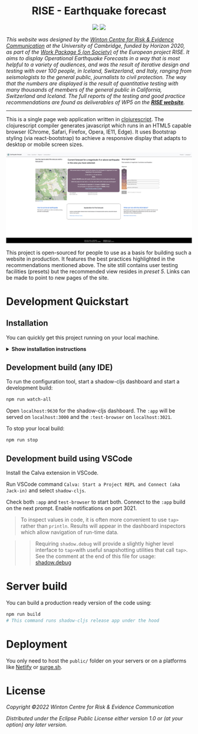 <h1 align="center">RISE - Earthquake forecast</h1>
<p align="center">
<img src="https://img.shields.io/badge/to--inform-not--persuade-informational">
<img src="https://img.shields.io/badge/License-EPL_1.0-red.svg">
</p>

_This website was designed by the [Winton Centre for Risk & Evidence Communication](https://wintoncentre.maths.cam.ac.uk/) at the University of Cambridge, funded by Horizon 2020, as part of the [Work Package 5 (on Society)](http://www.rise-eu.org/activities/society/) of the European project RISE. It aims to display Operational Earthquake Forecasts in a way that is most helpful to a variety of audiences, and was the result of iterative design and testing with over 100 people, in Iceland, Switzerland, and Italy, ranging from seismologists to the general public, journalists to civil protection. The way that the numbers are displayed is the result of quantitative testing with many thousands of members of the general public in California, Switzerland and Iceland. The full reports of the testing and good practice recommendations are found as deliverables of WP5 on the **[RISE website](http://www.rise-eu.org/home/)**._

---
This is a single page web application written in
[clojurescript](https://clojurescript.org/).
The clojurescript compiler generates javascript which runs in an HTML5
capable browser (Chrome, Safari, Firefox, Opera, IE11, Edge). It uses Bootstrap
styling (via react-bootstrap) to achieve a responsive display that adapts to desktop or mobile screen sizes.
<p align="center">
<a><img src="./screenshot.jpg" alt="Earthquake forecast dashboard" border="0" /></a>
</p>

This project is open-sourced for people to use as a basis for building such a website in production. It features the best practices highlighted in the recommendations mentioned above. The site still contains user testing facilities (presets) but the recommended view resides in _preset 5_. Links can be made to point to new pages of the site.

# Development Quickstart

## Installation

You can quickly get this project running on your local machine.

<details><summary><b>Show installation instructions</b></summary>

* Install [clojure](https://clojure.org/guides/install_clojure) and prerequisites depending on your system (Java notably)
* Install [babashka](https://github.com/babashka/babashka#installation) (optional)
* Install [npm](https://docs.npmjs.com/downloading-and-installing-node-js-and-npm)
* Run `npm run` to view scripts help in `package.json` 

</details>

## Development build (any IDE)

To run the configuration tool, start a shadow-cljs dashboard and start a development build:

```sh
npm run watch-all
```
Open `localhost:9630` for the shadow-cljs dashboard. The `:app` will be served on `localhost:3000` and the `:test-browser` on `localhost:3021`.

To stop your local build:
```sh
npm run stop
```

## Development build using VSCode
Install the Calva extension in VSCode.

Run VSCode command `Calva: Start a Project REPL and Connect (aka Jack-in)` and select `shadow-cljs`.

Check both `:app` and `test-browser` to start both. Connect to the `:app` build on the next prompt. Enable notifications on port 3021.

> To inspect values in code, it is often more convenient to use `tap>` rather than `println`. Results will appear in the dashboard inspectors which allow navigation of run-time data.

>> Requiring `shadow.debug` will provide a slightly higher level interface to `tap>`with useful snapshotting utilities that call `tap>`. See the comment at the end of this file for usage: [shadow.debug](https://github.com/thheller/shadow-cljs/blob/master/src/main/shadow/debug.clj)


# Server build

You can build a production ready version of the code using:
```sh
npm run build
# This command runs shadow-cljs release app under the hood
```

# Deployment

You only need to host the `public/` folder on your servers or 
on a platforms like [Netlify](https://www.netlify.com/) or [surge.sh](https://surge.sh/).

# License

_Copyright ©2022 Winton Centre for Risk & Evidence Communication_

_Distributed under the Eclipse Public License either version 1.0 or (at your option) any later version._